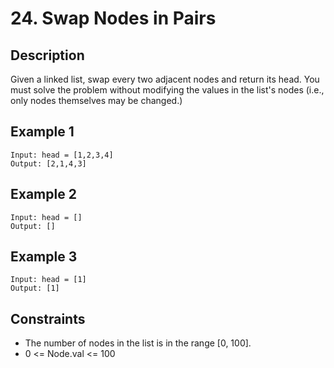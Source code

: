 # 24. Swap Nodes in Pairs

## Description
Given a linked list, swap every two adjacent nodes and return its head. You must solve the problem without modifying the values in the list's nodes (i.e., only nodes themselves may be changed.)

## Example 1
```
Input: head = [1,2,3,4]
Output: [2,1,4,3]
```

## Example 2
```
Input: head = []
Output: []
```

## Example 3
```
Input: head = [1]
Output: [1]
```

## Constraints
- The number of nodes in the list is in the range [0, 100].
- 0 <= Node.val <= 100